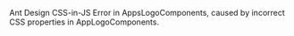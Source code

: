 Ant Design CSS-in-JS Error in AppsLogoComponents, caused by incorrect CSS properties in AppLogoComponents.
